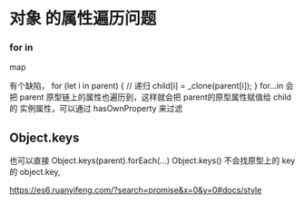 # 对象 的属性遍历问题
### for in
map

有个缺陷， for (let i in parent) { // 递归 child[i] = _clone(parent[i]); } for...in 会把 parent 原型链上的属性也遍历到，这样就会把 parent的原型属性赋值给 child 的 实例属性，可以通过 hasOwnProperty 来过滤


## Object.keys
也可以直接 Object.keys(parent).forEach(...) Object.keys() 不会找原型上的 key 的
object.key,

https://es6.ruanyifeng.com/?search=promise&x=0&y=0#docs/style
